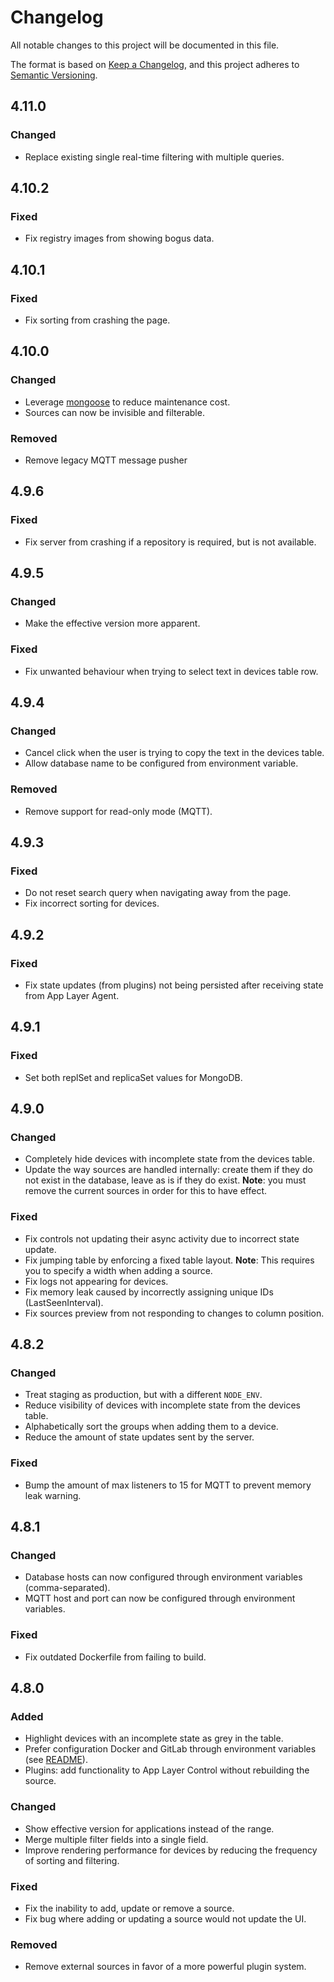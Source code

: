 # Changelog

All notable changes to this project will be documented in this file.

The format is based on [Keep a Changelog](https://keepachangelog.com/en/1.0.0/),
and this project adheres to [Semantic Versioning](https://semver.org/spec/v2.0.0.html).

## 4.11.0
### Changed
- Replace existing single real-time filtering with multiple queries.

## 4.10.2
### Fixed
- Fix registry images from showing bogus data.

## 4.10.1
### Fixed
- Fix sorting from crashing the page.

## 4.10.0
### Changed
- Leverage [mongoose](https://mongoosejs.com) to reduce maintenance cost.
- Sources can now be invisible and filterable.

### Removed
- Remove legacy MQTT message pusher


## 4.9.6
### Fixed
- Fix server from crashing if a repository is required, but is not available.


## 4.9.5
### Changed
- Make the effective version more apparent.

### Fixed
- Fix unwanted behaviour when trying to select text in devices table row.


## 4.9.4
### Changed
- Cancel click when the user is trying to copy the text in the devices table.
- Allow database name to be configured from environment variable.

### Removed
- Remove support for read-only mode (MQTT).


## 4.9.3
### Fixed
- Do not reset search query when navigating away from the page.
- Fix incorrect sorting for devices.


## 4.9.2
### Fixed
- Fix state updates (from plugins) not being persisted after receiving state from App Layer Agent.


## 4.9.1
### Fixed
- Set both replSet and replicaSet values for MongoDB.


## 4.9.0
### Changed
- Completely hide devices with incomplete state from the devices table.
- Update the way sources are handled internally: create them if they do not exist in the database, leave as is if they do exist. **Note**: you must remove the current sources in order for this to have effect.

### Fixed
- Fix controls not updating their async activity due to incorrect state update.
- Fix jumping table by enforcing a fixed table layout.
  **Note**: This requires you to specify a width when adding a source.
- Fix logs not appearing for devices.
- Fix memory leak caused by incorrectly assigning unique IDs (LastSeenInterval).
- Fix sources preview from not responding to changes to column position.


## 4.8.2
### Changed
- Treat staging as production, but with a different `NODE_ENV`.
- Reduce visibility of devices with incomplete state from the devices table.
- Alphabetically sort the groups when adding them to a device.
- Reduce the amount of state updates sent by the server.

### Fixed
- Bump the amount of max listeners to 15 for MQTT to prevent memory leak warning.


## 4.8.1
### Changed
- Database hosts can now configured through environment variables (comma-separated).
- MQTT host and port can now be configured through environment variables.

### Fixed
- Fix outdated Dockerfile from failing to build.


## 4.8.0
### Added
- Highlight devices with an incomplete state as grey in the table.
- Prefer configuration Docker and GitLab through environment variables (see [README](README.md)).
- Plugins: add functionality to App Layer Control without rebuilding the source.

### Changed
- Show effective version for applications instead of the range.
- Merge multiple filter fields into a single field.
- Improve rendering performance for devices by reducing the frequency of sorting and filtering.

### Fixed
- Fix the inability to add, update or remove a source.
- Fix bug where adding or updating a source would not update the UI.

### Removed
- Remove external sources in favor of a more powerful plugin system.
